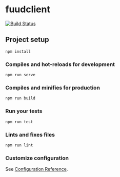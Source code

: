 # fuudclient

[![Build Status](https://travis-ci.com/raimondlume/fuud-client.svg?token=HYv5sAEvndSbbqvnCDgq&branch=master)](https://travis-ci.com/raimondlume/fuud-client)

## Project setup
```
npm install
```

### Compiles and hot-reloads for development
```
npm run serve
```

### Compiles and minifies for production
```
npm run build
```

### Run your tests
```
npm run test
```

### Lints and fixes files
```
npm run lint
```

### Customize configuration
See [Configuration Reference](https://cli.vuejs.org/config/).
